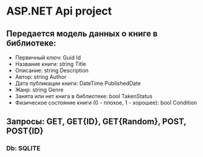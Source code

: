 # ASP.NET Api project

## Передается модель данных о книге в библиотеке:
- Первичный ключ: Guid Id 
- Название книги: string Title 
- Описание: string Description 
- Автор: string Author 
- Дата публикации книги: DateTime PublishedDate 
- Жанр: string Genre 
- Занята или нет книга в библиотеке: bool TakenStatus
- Физическое состояние книги (0 - плохое, 1 - хорошее): bool Condition

## Запросы: GET, GET{ID}, GET{Random}, POST, POST{ID}
### Db: SQLITE
